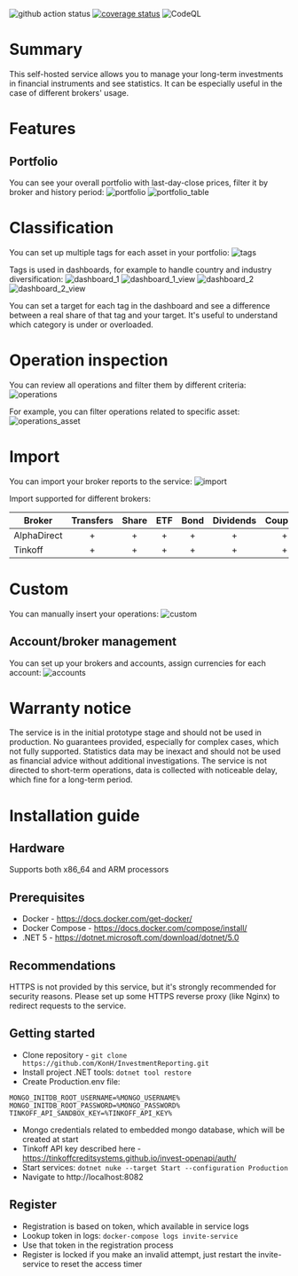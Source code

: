 ![github action status](https://github.com/KonH/InvestmentReporting/actions/workflows/build.yml/badge.svg?branch=master)
[![coverage status](https://coveralls.io/repos/github/KonH/InvestmentReporting/badge.svg?branch=master)](https://coveralls.io/github/KonH/InvestmentReporting?branch=master)
![CodeQL](https://github.com/KonH/InvestmentReporting/actions/workflows/codeql-analysis.yml/badge.svg?branch=master)

# Summary

This self-hosted service allows you to manage your long-term investments in financial instruments and see statistics. It can be especially useful in the case of different brokers' usage.

# Features

## Portfolio

You can see your overall portfolio with last-day-close prices, filter it by broker and history period:
![portfolio](Docs/Screenshots/portfolio.png)
![portfolio_table](Docs/Screenshots/portfolio_table.png)

# Classification

You can set up multiple tags for each asset in your portfolio:
![tags](Docs/Screenshots/tags.png)

Tags is used in dashboards, for example to handle country and industry diversification:
![dashboard_1](Docs/Screenshots/dashboard_1.png)
![dashboard_1_view](Docs/Screenshots/dashboard_1_view.png)
![dashboard_2](Docs/Screenshots/dashboard_2.png)
![dashboard_2_view](Docs/Screenshots/dashboard_2_view.png)

You can set a target for each tag in the dashboard and see a difference between a real share of that tag and your target.
It's useful to understand which category is under or overloaded.

# Operation inspection

You can review all operations and filter them by different criteria:
![operations](Docs/Screenshots/operations.png)

For example, you can filter operations related to specific asset:
![operations_asset](Docs/Screenshots/operations_asset.png)

# Import

You can import your broker reports to the service:
![import](Docs/Screenshots/import.png)

Import supported for different brokers:

| Broker      | Transfers | Share | ETF | Bond | Dividends | Coupons |
|-------------|:---------:|:-----:|:---:|:----:|:---------:|:-------:|
| AlphaDirect | +         | +     | +   | +    | +         | +       |
| Tinkoff     | +         | +     | +   | +    | +         | +       |

# Custom

You can manually insert your operations:
![custom](Docs/Screenshots/custom.png)

## Account/broker management

You can set up your brokers and accounts, assign currencies for each account:
![accounts](Docs/Screenshots/accounts.png)

# Warranty notice

The service is in the initial prototype stage and should not be used in production.
No guarantees provided, especially for complex cases, which not fully supported.
Statistics data may be inexact and should not be used as financial advice without additional investigations.
The service is not directed to short-term operations, data is collected with noticeable delay, which fine for a long-term period.

# Installation guide

## Hardware

Supports both x86_64 and ARM processors

## Prerequisites

- Docker - https://docs.docker.com/get-docker/
- Docker Compose - https://docs.docker.com/compose/install/
- .NET 5 - https://dotnet.microsoft.com/download/dotnet/5.0

## Recommendations

HTTPS is not provided by this service, but it's strongly recommended for security reasons. Please set up some HTTPS reverse proxy (like Nginx) to redirect requests to the service.

## Getting started

- Clone repository - `git clone https://github.com/KonH/InvestmentReporting.git`
- Install project .NET tools: `dotnet tool restore`
- Create Production.env file:
```
MONGO_INITDB_ROOT_USERNAME=%MONGO_USERNAME%
MONGO_INITDB_ROOT_PASSWORD=%MONGO_PASSWORD%
TINKOFF_API_SANDBOX_KEY=%TINKOFF_API_KEY%
```
- Mongo credentials related to embedded mongo database, which will be created at start
- Tinkoff API key described here - https://tinkoffcreditsystems.github.io/invest-openapi/auth/
- Start services: `dotnet nuke --target Start --configuration Production`
- Navigate to http://localhost:8082

## Register

- Registration is based on token, which available in service logs
- Lookup token in logs: `docker-compose logs invite-service`
- Use that token in the registration process
- Register is locked if you make an invalid attempt, just restart the invite-service to reset the access timer
